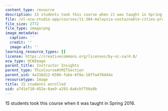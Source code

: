 ```yaml
---
content_type: resource
description: 15 students took this course when it was taught in Spring 2016.
file: /ol-ocw-studio-app/courses/11-384-malaysia-sustainable-cities-practicum-spring-2018/a7d1e710d52e8ae9a2936a6cbf756a9b_15.png
file_size: 2772
file_type: image/png
image_metadata:
  caption: ''
  credit: ''
  image-alt: ''
learning_resource_types: []
license: https://creativecommons.org/licenses/by-nc-sa/4.0/
ocw_type: OCWImage
parent_title: Instructor Insights
parent_type: ThisCourseAtMITSection
parent_uid: 4a316d12-6586-fabe-6f8a-18ffa478dd4a
resourcetype: Image
title: 15 students enrolled
uid: a7d1e710-d52e-8ae9-a293-6a6cbf756a9b
---
```

15 students took this course when it was taught in Spring 2016.